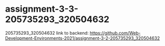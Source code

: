 # assignment-3-3-205735293_320504632
205735293_320504632
link to backend: https://github.com/Web-Development-Environments-2021/assignment-3-2-205735293_320504632
